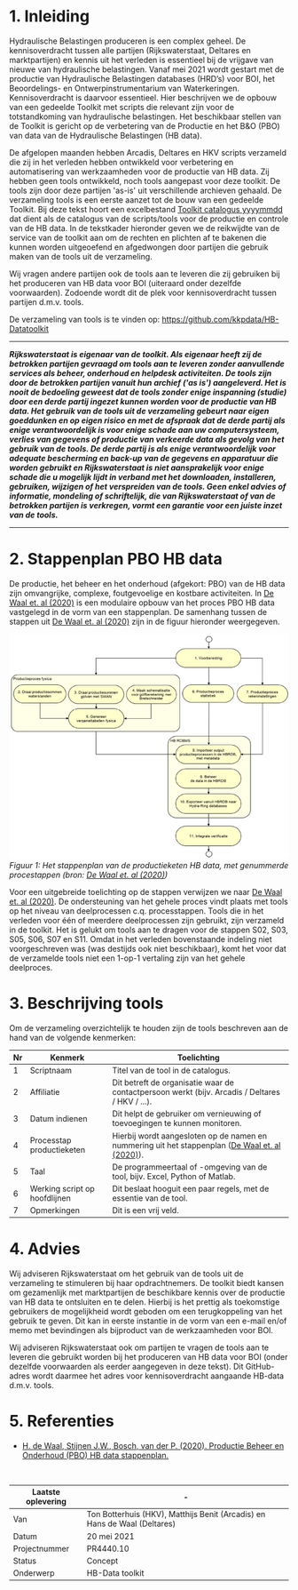 # 1. Inleiding
Hydraulische Belastingen produceren is een complex geheel. De kennisoverdracht tussen alle partijen (Rijkswaterstaat, Deltares en marktpartijen) en kennis uit het verleden is essentieel bij de vrijgave van nieuwe van hydraulische belastingen. Vanaf mei 2021 wordt gestart met de productie van Hydraulische Belastingen databases (HRD’s) voor BOI, het Beoordelings- en Ontwerpinstrumentarium van Waterkeringen. Kennisoverdracht is daarvoor essentieel. Hier beschrijven we de opbouw van een gedeelde Toolkit met scripts die relevant zijn voor de totstandkoming van hydraulische belastingen. Het beschikbaar stellen van de Toolkit is gericht op de verbetering van de Productie en het B&O (PBO) van data van de Hydraulische Belastingen (HB data).

De afgelopen maanden hebben Arcadis, Deltares en HKV scripts verzameld die zij in het verleden hebben ontwikkeld voor verbetering en automatisering van werkzaamheden voor de productie van HB data. Zij hebben geen tools ontwikkeld, noch tools aangepast voor deze toolkit. De tools zijn door deze partijen 'as-is' uit verschillende archieven gehaald. De verzameling tools is een eerste aanzet tot de bouw van een gedeelde Toolkit. Bij deze tekst hoort een excelbestand [Toolkit catalogus yyyymmdd](https://github.com/kkpdata/HB-Datatoolkit/tree/main/A00%20Documentatie) dat dient als de catalogus van de scripts/tools voor de productie en controle van de HB data. In de tekstkader hieronder geven we de reikwijdte van de service van de toolkit aan om de rechten en plichten af te bakenen die kunnen worden uitgeoefend en afgedwongen door partijen die gebruik maken van de tools uit de verzameling.

Wij vragen andere partijen ook de tools aan te leveren die zij gebruiken bij het produceren van HB data voor BOI (uiteraard onder dezelfde voorwaarden). Zodoende wordt dit de plek voor kennisoverdracht tussen partijen d.m.v. tools.

De verzameling van tools is te vinden op: https://github.com/kkpdata/HB-Datatoolkit

---
_**Rijkswaterstaat is eigenaar van de toolkit. Als eigenaar heeft zij de betrokken partijen gevraagd om tools aan te leveren zonder aanvullende services als beheer, onderhoud en helpdesk activiteiten. De tools zijn door de betrokken partijen vanuit hun archief ('as is') aangeleverd. Het is nooit de bedoeling geweest dat de tools zonder enige inspanning (studie) door een derde partij ingezet kunnen worden voor de productie van HB data. Het gebruik van de tools uit de verzameling gebeurt naar eigen goeddunken en op eigen risico en met de afspraak dat de derde partij als enige verantwoordelijk is voor enige schade aan uw computersysteem, verlies van gegevens of productie van verkeerde data als gevolg van het gebruik van de tools. De derde partij is als enige verantwoordelijk voor adequate bescherming en back-up van de gegevens en apparatuur die worden gebruikt en Rijkswaterstaat is niet aansprakelijk voor enige schade die u mogelijk lijdt in verband met het downloaden, installeren, gebruiken, wijzigen of het verspreiden van de tools. Geen enkel advies of informatie, mondeling of schriftelijk, die van Rijkswaterstaat of van de betrokken partijen is verkregen, vormt een garantie voor een juiste inzet van de tools.**_

---

# 2. Stappenplan PBO HB data
De productie, het beheer en het onderhoud (afgekort: PBO) van de HB data zijn omvangrijke, complexe, foutgevoelige en kostbare activiteiten. In [De Waal et. al (2020)](https://github.com/kkpdata/HB-Datatoolkit/blob/main/A00%20Documentatie/PBO%20HB%20data%20stappenplan%2013%20(11205758-014-GEO-0001_v1.0).pdf) is een modulaire opbouw van het proces PBO HB data vastgelegd in de vorm van een stappenplan. De samenhang tussen de stappen uit [De Waal et. al (2020)](https://github.com/kkpdata/HB-Datatoolkit/blob/main/A00%20Documentatie/PBO%20HB%20data%20stappenplan%2013%20(11205758-014-GEO-0001_v1.0).pdf) zijn in de figuur hieronder weergegeven. 

![image](A00&#32;Documentatie/Stappenplan.png)
*Figuur 1: Het stappenplan van de productieketen HB data, met genummerde procestappen (bron: [De Waal et. al (2020)](https://github.com/kkpdata/HB-Datatoolkit/blob/main/A00%20Documentatie/PBO%20HB%20data%20stappenplan%2013%20(11205758-014-GEO-0001_v1.0).pdf))*

Voor een uitgebreide toelichting op de stappen verwijzen we naar [De Waal et. al (2020)](https://github.com/kkpdata/HB-Datatoolkit/blob/main/A00%20Documentatie/PBO%20HB%20data%20stappenplan%2013%20(11205758-014-GEO-0001_v1.0).pdf). De ondersteuning van het gehele proces vindt plaats met tools op het niveau van deelprocessen c.q. processtappen. Tools die in het verleden voor één of meerdere deelprocessen zijn gebruikt, zijn verzameld in de toolkit. Het is gelukt om tools aan te dragen voor de stappen S02, S03, S05, S06, S07 en S11. Omdat in het verleden bovenstaande indeling niet voorgeschreven was (was destijds ook niet beschikbaar), komt het voor dat de verzamelde tools niet een 1-op-1 vertaling zijn van het gehele deelproces.

# 3. Beschrijving tools
Om de verzameling overzichtelijk te houden zijn de tools beschreven aan de hand van de volgende kenmerken:

Nr|Kenmerk|Toelichting
---|---|---
1|Scriptnaam|Titel van de tool in de catalogus.
2|Affiliatie|Dit betreft de organisatie waar de contactpersoon werkt (bijv. Arcadis / Deltares / HKV / ...).
3|Datum indienen|Dit helpt de gebruiker om vernieuwing of toevoegingen te kunnen monitoren.
4|Processtap productieketen|Hierbij wordt aangesloten op de namen en nummering uit het stappenplan ([De Waal et. al (2020)](https://github.com/kkpdata/HB-Datatoolkit/blob/main/A00%20Documentatie/PBO%20HB%20data%20stappenplan%2013%20(11205758-014-GEO-0001_v1.0).pdf)).
5|Taal|De programmeertaal of -omgeving van de tool, bijv. Excel, Python of Matlab.
6|Werking script op hoofdlijnen|Dit beslaat hooguit een paar regels, met de essentie van de tool.
7|Opmerkingen|Dit is een vrij veld.

# 4. Advies
Wij adviseren Rijkswaterstaat om het gebruik van de tools uit de verzameling te stimuleren bij haar opdrachtnemers. De toolkit biedt kansen om gezamenlijk met marktpartijen de beschikbare kennis over de productie van HB data te ontsluiten en te delen. Hierbij is het prettig als toekomstige gebruikers de mogelijkheid wordt geboden om een terugkoppeling van het gebruik te geven. Dit kan in eerste instantie in de vorm van een e-mail en/of memo met bevindingen als bijproduct van de werkzaamheden voor BOI.

Wij adviseren Rijkswaterstaat ook om partijen te vragen de tools aan te leveren die gebruikt worden bij het produceren van HB data voor BOI (onder dezelfde voorwaarden als eerder aangegeven in deze tekst). Dit GitHub-adres wordt daarmee het adres voor kennisoverdracht aangaande HB-data d.m.v. tools.

# 5. Referenties
- [H. de Waal, Stijnen J.W., Bosch, van der P. (2020). Productie Beheer en Onderhoud (PBO) HB data stappenplan.](https://github.com/kkpdata/HB-Datatoolkit/blob/main/A00%20Documentatie/PBO%20HB%20data%20stappenplan%2013%20(11205758-014-GEO-0001_v1.0).pdf)

</br>

Laatste oplevering | -
---|---
Van|Ton Botterhuis (HKV), Matthijs Benit (Arcadis) en Hans de Waal (Deltares)
Datum|20 mei 2021
Projectnummer|PR4440.10
Status|Concept
Onderwerp|HB-Data toolkit
